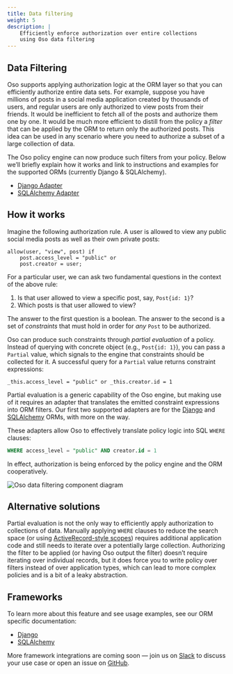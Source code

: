 ```yaml
---
title: Data filtering
weight: 5
description: |
    Efficiently enforce authorization over entire collections
    using Oso data filtering
---
```


## Data Filtering

Oso supports applying authorization logic at the ORM layer so that you can
efficiently authorize entire data sets. For example, suppose you have millions
of posts in a social media application created by thousands of users, and
regular users are only authorized to view posts from their friends. It would be
inefficient to fetch all of the posts and authorize them one by one. It would
be much more efficient to distill from the policy a *filter* that can be
applied by the ORM to return only the authorized posts. This idea can be used
in any scenario where you need to authorize a subset of a large collection of
data.

The Oso policy engine can now produce such filters from your policy. Below
we’ll briefly explain how it works and link to instructions and examples for
the supported ORMs (currently Django & SQLAlchemy).

* [Django Adapter](./django)
* [SQLAlchemy Adapter](./sqlalchemy)

## How it works

Imagine the following authorization rule. A user is allowed to view any public
social media posts as well as their own private posts:

```polar
allow(user, "view", post) if
    post.access_level = "public" or
    post.creator = user;
```

For a particular user, we can ask two fundamental questions in the context of
the above rule:

1. Is that user allowed to view a specific post, say, `Post{id: 1}`?
2. Which posts is that user allowed to view?

The answer to the first question is a boolean. The answer to the second is a
set of *constraints* that must hold in order for *any* `Post` to be authorized.

Oso can produce such constraints through *partial evaluation* of a policy.
Instead of querying with concrete object (e.g., `Post{id: 1}`), you can pass a
`Partial` value, which signals to the engine that constraints should be
collected for it. A successful query for a `Partial` value returns constraint
expressions:

```polar
_this.access_level = "public" or _this.creator.id = 1
```

Partial evaluation is a generic capability of the Oso engine, but making use of
it requires an adapter that translates the emitted constraint expressions into
ORM filters. Our first two supported adapters are for the
[Django](getting-started/data-filtering/django) and
[SQLAlchemy](getting-started/data-filtering/sqlalchemy) ORMs, with more on the
way.

These adapters allow Oso to effectively translate policy logic into SQL `WHERE`
clauses:

```sql
WHERE access_level = "public" AND creator.id = 1
```

In effect, authorization is being enforced by the policy engine and the ORM
cooperatively.

![Oso data filtering component diagram](img/list-filtering.svg)

## Alternative solutions

Partial evaluation is not the only way to efficiently apply authorization to
collections of data. <!-- TODO(gj): this page doesn't yet exist in the new docs.
On the [Access Patterns]() page, we describe [several alternatives](). -->
Manually applying `WHERE` clauses to reduce the search space (or using
[ActiveRecord-style
scopes](https://guides.rubyonrails.org/active_record_querying.html#scopes))
requires additional application code and still needs to iterate over a
potentially large collection. Authorizing the filter to be applied (or having
Oso output the filter) doesn’t require iterating over individual records, but
it does force you to write policy over filters instead of over application
types, which can lead to more complex policies and is a bit of a leaky
abstraction.

## Frameworks

To learn more about this feature and see usage examples, see our ORM specific
documentation:

* [Django](./django)
* [SQLAlchemy](./sqlalchemy)

More framework integrations are coming soon — join us on
[Slack](https://join-slack.osohq.com/) to discuss your use case or open an
issue on [GitHub](https://github.com/osohq/oso).
